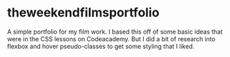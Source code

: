 # theweekendfilmsportfolio
A simple portfolio for my film work. I based this off of some basic ideas that were in the CSS lessons on Codeacademy. But I did a bit of research into flexbox and hover pseudo-classes to get some styling that I liked. 
